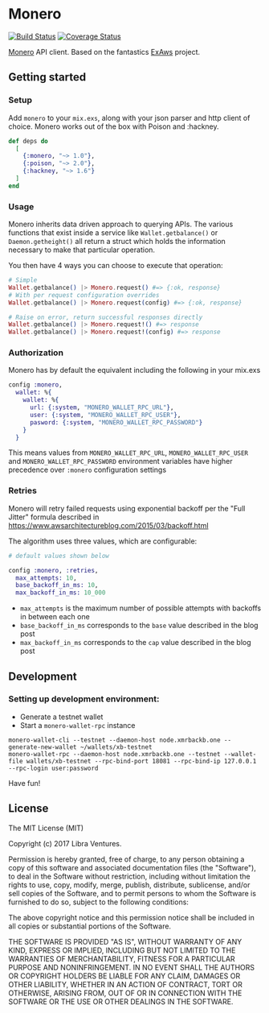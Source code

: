 # Monero
[![Build Status](https://travis-ci.org/libra-ventures/monero.svg?branch=master)](https://travis-ci.org/libra-ventures/monero)
[![Coverage Status](https://coveralls.io/repos/github/libra-ventures/monero/badge.svg?branch=master)](https://coveralls.io/github/libra-ventures/monero?branch=master)

[Monero](https://getmonero.org) API client. Based on the fantastics [ExAws](https://github.com/CargoSense/ex_aws) project.

## Getting started

### Setup

Add `monero` to your `mix.exs`, along with your json parser and http client of
choice. Monero works out of the box with Poison and :hackney.

```elixir
def deps do
  [
    {:monero, "~> 1.0"},
    {:poison, "~> 2.0"},
    {:hackney, "~> 1.6"}
  ]
end
```
### Usage

Monero inherits data driven approach to querying APIs. The various
functions that exist inside a service like `Wallet.getbalance()` or
`Daemon.getheight()` all return a struct which holds the information necessary
to make that particular operation.

You then have 4 ways you can choose to execute that operation:

```elixir
# Simple
Wallet.getbalance() |> Monero.request() #=> {:ok, response}
# With per request configuration overrides
Wallet.getbalance() |> Monero.request(config) #=> {:ok, response}

# Raise on error, return successful responses directly
Wallet.getbalance() |> Monero.request!() #=> response
Wallet.getbalance() |> Monero.request!(config) #=> response
```

### Authorization

Monero has by default the equivalent including the following in your mix.exs

```elixir
config :monero,
  wallet: %{
    wallet: %{
      url: {:system, "MONERO_WALLET_RPC_URL"},
      user: {:system, "MONERO_WALLET_RPC_USER"},
      pasword: {:system, "MONERO_WALLET_RPC_PASSWORD"}
    }
  }
```

This means values from  `MONERO_WALLET_RPC_URL`, `MONERO_WALLET_RPC_USER` and `MONERO_WALLET_RPC_PASSWORD` environment
variables have higher precedence over `:monero` configuration settings

### Retries

Monero will retry failed requests using exponential backoff per the "Full
Jitter" formula described in
https://www.awsarchitectureblog.com/2015/03/backoff.html

The algorithm uses three values, which are configurable:

```elixir
# default values shown below

config :monero, :retries,
  max_attempts: 10,
  base_backoff_in_ms: 10,
  max_backoff_in_ms: 10_000
```

* `max_attempts` is the maximum number of possible attempts with backoffs in between each one
* `base_backoff_in_ms` corresponds to the `base` value described in the blog post
* `max_backoff_in_ms` corresponds to the `cap` value described in the blog post


## Development

### Setting up development environment:
- Generate a testnet wallet
- Start a `monero-wallet-rpc` instance

```
monero-wallet-cli --testnet --daemon-host node.xmrbackb.one --generate-new-wallet ~/wallets/xb-testnet
monero-wallet-rpc --daemon-host node.xmrbackb.one --testnet --wallet-file wallets/xb-testnet --rpc-bind-port 18081 --rpc-bind-ip 127.0.0.1 --rpc-login user:password
```

Have fun!


## License

The MIT License (MIT)

Copyright (c) 2017 Libra Ventures.

Permission is hereby granted, free of charge, to any person obtaining a copy
of this software and associated documentation files (the "Software"), to deal
in the Software without restriction, including without limitation the rights
to use, copy, modify, merge, publish, distribute, sublicense, and/or sell
copies of the Software, and to permit persons to whom the Software is
furnished to do so, subject to the following conditions:

The above copyright notice and this permission notice shall be included in
all copies or substantial portions of the Software.

THE SOFTWARE IS PROVIDED "AS IS", WITHOUT WARRANTY OF ANY KIND, EXPRESS OR
IMPLIED, INCLUDING BUT NOT LIMITED TO THE WARRANTIES OF MERCHANTABILITY,
FITNESS FOR A PARTICULAR PURPOSE AND NONINFRINGEMENT. IN NO EVENT SHALL THE
AUTHORS OR COPYRIGHT HOLDERS BE LIABLE FOR ANY CLAIM, DAMAGES OR OTHER
LIABILITY, WHETHER IN AN ACTION OF CONTRACT, TORT OR OTHERWISE, ARISING FROM,
OUT OF OR IN CONNECTION WITH THE SOFTWARE OR THE USE OR OTHER DEALINGS IN
THE SOFTWARE.
